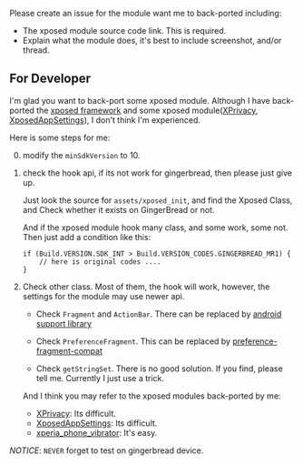 Please create an issue for the module want me to back-ported including:

- The xposed module source code link. This is required.
- Explain what the module does, it's best to include screenshot, and/or thread.


## For Developer

I'm glad you want to back-port some xposed module. Although I have back-ported the [xposed framework](https://github.com/liudongmiao/XposedInstaller) and some xposed module([XPrivacy](http://github.com/liudongmiao/XPrivacy), [XposedAppSettings](https://github.com/liudongmiao/XposedAppSettings)), I don't think I'm experienced.

Here is some steps for me:

0. modify the `minSdkVersion` to 10.

1. check the hook api, if its not work for gingerbread, then please just give up.

   Just look the source for `assets/xposed_init`, and find the Xposed Class, and Check whether it exists on GingerBread or not.

   And if the xposed module hook many class, and some work, some not. Then just add a condition like this:

       if (Build.VERSION.SDK_INT > Build.VERSION_CODES.GINGERBREAD_MR1) {
           // here is original codes ....
       }

2. Check other class. Most of them, the hook will work, however, the settings for the module may use newer api.

   - Check `Fragment` and `ActionBar`. There can be replaced by [android support library](http://developer.android.com/tools/support-library/index.html)

   - Check `PreferenceFragment`. This can be replaced by [preference-fragment-compat](https://github.com/liudongmiao/preference-fragment-compat)

   - Check `getStringSet`. There is no good solution. If you find, please tell me. Currently I just use a trick.

   And I think you may refer to the xposed modules back-ported by me:

   - [XPrivacy](http://github.com/liudongmiao/XPrivacy): Its difficult.
   - [XposedAppSettings](http://github.com/liudongmiao/XposedAppSettings): Its difficult.
   - [xperia_phone_vibrator](https://github.com/liudongmiao/xperia_phone_vibrator/compare/itandy:master...master): It's easy.

*NOTICE*:  `NEVER` forget to test on gingerbread device.
